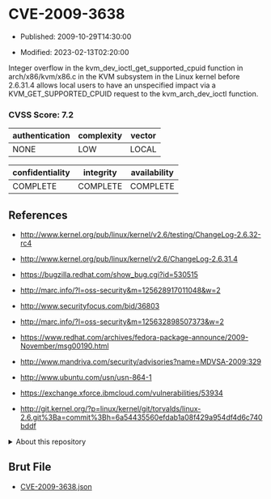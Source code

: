 # CVE-2009-3638

- Published: 2009-10-29T14:30:00

- Modified: 2023-02-13T02:20:00

Integer overflow in the kvm_dev_ioctl_get_supported_cpuid function in arch/x86/kvm/x86.c in the KVM subsystem in the Linux kernel before 2.6.31.4 allows local users to have an unspecified impact via a KVM_GET_SUPPORTED_CPUID request to the kvm_arch_dev_ioctl function.

### CVSS Score: **7.2**

| authentication | complexity | vector |
| --- | --- | --- |
| NONE | LOW | LOCAL |

| confidentiality | integrity | availability |
| --- | --- | --- |
| COMPLETE | COMPLETE | COMPLETE |

## References

* http://www.kernel.org/pub/linux/kernel/v2.6/testing/ChangeLog-2.6.32-rc4

* http://www.kernel.org/pub/linux/kernel/v2.6/ChangeLog-2.6.31.4

* https://bugzilla.redhat.com/show_bug.cgi?id=530515

* http://marc.info/?l=oss-security&m=125628917011048&w=2

* http://www.securityfocus.com/bid/36803

* http://marc.info/?l=oss-security&m=125632898507373&w=2

* https://www.redhat.com/archives/fedora-package-announce/2009-November/msg00190.html

* http://www.mandriva.com/security/advisories?name=MDVSA-2009:329

* http://www.ubuntu.com/usn/usn-864-1

* https://exchange.xforce.ibmcloud.com/vulnerabilities/53934

* http://git.kernel.org/?p=linux/kernel/git/torvalds/linux-2.6.git%3Ba=commit%3Bh=6a54435560efdab1a08f429a954df4d6c740bddf

<details>
<summary>About this repository</summary> 

  This repository is part of the project [Live Hack CVE](https://github.com/Live-Hack-CVE). Main website can be found [www.live-hack.org](https://www.live-hack.org) 
  
  Made by [Sn0wAlice](https://github.com/Sn0wAlice) for the people that care about security and need to have a feed of the latest CVEs. Hope you enjoy it, don't forget to star the repo and follow me on [Twitter](https://twitter.com/Sn0wAlice) and [Github](https://github.com/Sn0wAlice). And that is my [personnal website](https://www.alice-snow.me/)

  - [Home Page](https://github.com/Live-Hack-CVE)
  - [Framework](https://github.com/Live-Hack-CVE/cve-framework)
  - [CVE database](https://github.com/Live-Hack-CVE/full_database)
  - [Changelog](https://github.com/Live-Hack-CVE/Changelog)
</details>

## Brut File

* [CVE-2009-3638.json](https://raw.githubusercontent.com/Live-Hack-CVE/full_database/main/cves/2009/CVE-2009-3638.json)

